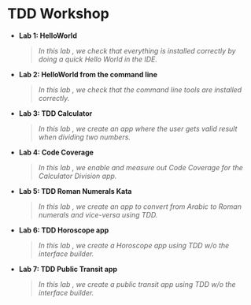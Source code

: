 # TDD Workshop

* **Lab 1: HelloWorld**
	>*In this lab , we check that everything is installed correctly by doing a quick Hello World in the IDE.*

* **Lab 2: HelloWorld from the command line**
	>*In this lab , we check that the command line tools are installed correctly.*
  
* **Lab 3: TDD Calculator**
	>*In this lab , we create an app where the user gets valid result when dividing two numbers.*
  
* **Lab 4: Code Coverage**
	>*In this lab , we enable and measure out Code Coverage for the Calculator Division app.*
  
* **Lab 5: TDD Roman Numerals Kata**
	>*In this lab , we create an app to convert from Arabic to Roman numerals and vice-versa using TDD.*  
  
* **Lab 6: TDD Horoscope app**
	>*In this lab , we create a Horoscope app using TDD w/o the interface builder.*    
  
* **Lab 7: TDD Public Transit app**
	>*In this lab , we create a public transit app using TDD w/o the interface builder.*    
